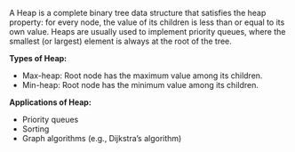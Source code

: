 A Heap is a complete binary tree data structure that satisfies the heap property: for every node, the value of its children is less than or equal to its own value. Heaps are usually used to implement priority queues, where the smallest (or largest) element is always at the root of the tree.

**Types of Heap:**
- Max-heap: Root node has the maximum value among its children.
- Min-heap: Root node has the minimum value among its children.

**Applications of Heap:**
- Priority queues
- Sorting
- Graph algorithms (e.g., Dijkstra’s algorithm)